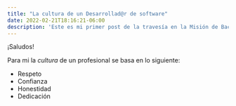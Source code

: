 ```yaml
---
title: "La cultura de un Desarrollad@r de software"
date: 2022-02-21T18:16:21-06:00
description: 'Este es mi primer post de la travesía en la Misión de Backend con Node JS de Launch X.'
---
```


¡Saludos!

Para mi la *cultura*  de un profesional se basa  en lo siguiente:

- Respeto
- Confianza
- Honestidad
- Dedicación
